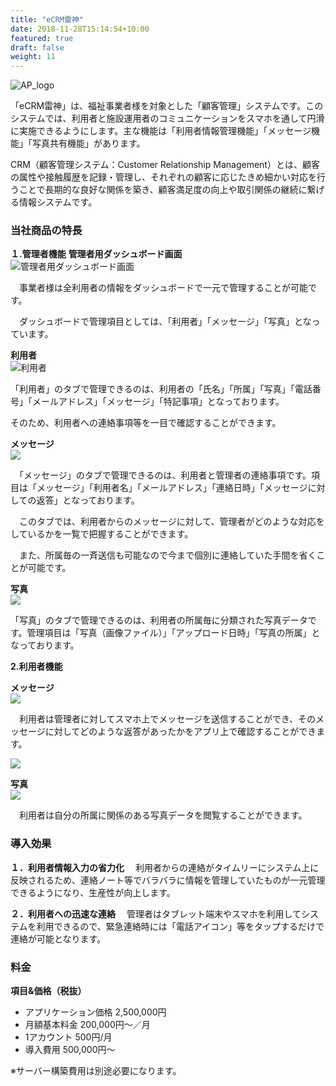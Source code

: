 ```yaml
---
title: "eCRM雷神"
date: 2018-11-28T15:14:54+10:00
featured: true
draft: false
weight: 11
---
```

![AP_logo](/images/services/eCRM01.png)
  
「eCRM雷神」は、福祉事業者様を対象とした「顧客管理」システムです。このシステムでは、利用者と施設運用者のコミュニケーションをスマホを通して円滑に実施できるようにします。主な機能は「利用者情報管理機能」「メッセージ機能」「写真共有機能」があります。

CRM（顧客管理システム：Customer Relationship Management）とは、顧客の属性や接触履歴を記録・管理し、それぞれの顧客に応じたきめ細かい対応を行うことで長期的な良好な関係を築き、顧客満足度の向上や取引関係の継続に繋げる情報システムです。

### 当社商品の特長

**１.管理者機能**
**管理者用ダッシュボード画面**  
![管理者用ダッシュボード画面](/images/services/eCRM02.png)
  

　事業者様は全利用者の情報をダッシュボードで一元で管理することが可能です。

　ダッシュボードで管理項目としては、「利用者」「メッセージ」「写真」となっています。
  
**利用者**  
![利用者](/images/services/eCRM03.png)
  

「利用者」のタブで管理できるのは、利用者の「氏名」「所属」「写真」「電話番号」「メールアドレス」「メッセージ」「特記事項」となっております。

そのため、利用者への連絡事項等を一目で確認することができます。

**メッセージ**  
![](/images/services/eCRM04.png)
  

　「メッセージ」のタブで管理できるのは、利用者と管理者の連絡事項です。項目は「メッセージ」「利用者名」「メールアドレス」「連絡日時」「メッセージに対しての返答」となっております。

　このタブでは、利用者からのメッセージに対して、管理者がどのような対応をしているかを一覧で把握することができます。

　また、所属毎の一斉送信も可能なので今まで個別に連絡していた手間を省くことが可能です。

**写真**  
![](/images/services/eCRM05.png)
  

「写真」のタブで管理できるのは、利用者の所属毎に分類された写真データです。管理項目は「写真（画像ファイル）」「アップロード日時」「写真の所属」となっております。

**2.利用者機能**

**メッセージ**  
![](/images/services/eCRM06.png)
  

　利用者は管理者に対してスマホ上でメッセージを送信することができ、そのメッセージに対してどのような返答があったかをアプリ上で確認することができます。
  
![](/images/services/eCRM07.png)
  

**写真**  
![](/images/services/eCRM08.png)
  

　利用者は自分の所属に関係のある写真データを閲覧することができます。

### 導入効果


**１．利用者情報入力の省力化**
　利用者からの連絡がタイムリーにシステム上に反映されるため、連絡ノート等でバラバラに情報を管理していたものが一元管理できるようになり、生産性が向上します。

**２．利用者への迅速な連絡**
　管理者はタブレット端末やスマホを利用してシステムを利用できるので、緊急連絡時には「電話アイコン」等をタップするだけで連絡が可能となります。

### 料金

**項目&価格（税抜）**
- アプリケーション価格	2,500,000円
- 月額基本料金	200,000円～／月
- 1アカウント	500円/月
- 導入費用	500,000円～
  
※サーバー構築費用は別途必要になります。